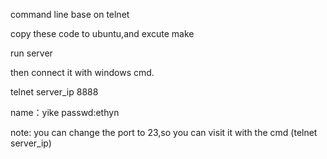 command line base on telnet

copy these code to ubuntu,and excute make

run server

then connect it with windows cmd.

telnet server_ip 8888 

name：yike passwd:ethyn

note: you can change  the port to 23,so you can visit it with the cmd (telnet server_ip)
